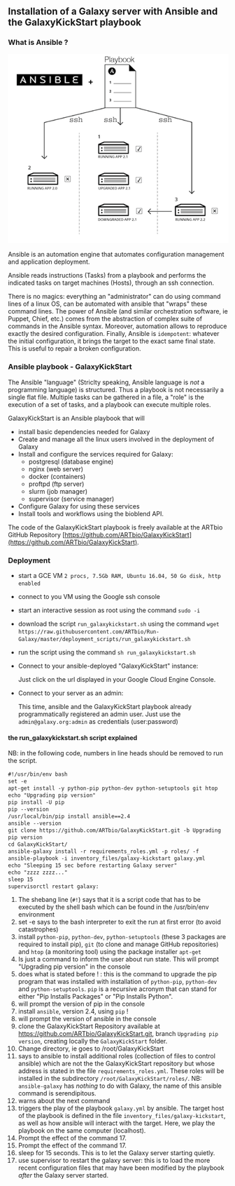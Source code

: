 ## Installation of a Galaxy server with Ansible and the GalaxyKickStart playbook

### What is Ansible ?

![Ansible](images/ansible.png)

Ansible is an automation engine that automates configuration management and application
deployment.

Ansible reads instructions (Tasks) from a playbook and performs the indicated tasks on
target machines (Hosts), through an ssh connection.

There is no magics: everything an "administrator" can do using command lines of a linux OS,
can be automated with ansible that "wraps" these command lines.
The power of Ansible (and similar orchestration software, ie Puppet, Chief, etc.) comes
from the abstraction of complex suite of commands in the Ansible syntax.
Moreover, automation allows to reproduce exactly the desired configuration.
Finally, Ansible is `idempotent`: whatever the initial configuration, it brings the target
to the exact same final state. This is useful to repair a broken configuration.

### Ansible playbook - GalaxyKickStart

The Ansible "language" (Striclty speaking, Ansible language is *not* a programming language)
is structured. Thus a playbook is not necessarily a single flat file. Multiple tasks can be gathered in a file, a "role" is the execution of a set of tasks, and a playbook can execute multiple roles.
 
GalaxyKickStart is an Ansible playbook that will

- install basic dependencies needed for Galaxy
- Create and manage all the linux users involved in the deployment of Galaxy
- Install and configure the services required for Galaxy:
  - postgresql (database engine)
  - nginx (web server)
  - docker (containers)
  - proftpd (ftp server)
  - slurm (job manager)
  - supervisor (service manager)
- Configure Galaxy for using these services
- Install tools and workflows using the bioblend API.

The code of the GalaxyKickStart playbook is freely available at the ARTbio GitHub
Repository [https://github.com/ARTbio/GalaxyKickStart](https://github.com/ARTbio/GalaxyKickStart).

### Deployment

- start a GCE VM `2 procs, 7.5Gb RAM, Ubuntu 16.04, 50 Go disk, http enabled`
- connect to you VM using the Google ssh console
- start an interactive session as root using the command `sudo -i`
- download the script `run_galaxykickstart.sh` using the command `wget https://raw.githubusercontent.com/ARTbio/Run-Galaxy/master/deployment_scripts/run_galaxykickstart.sh`
- run the script using the command `sh run_galaxykickstart.sh`
- Connect to your ansible-deployed "GalaxyKickStart" instance:
    
    Just click on the url displayed in your Google Cloud Engine Console.
    
- Connect to your server as an admin:

    This time, ansible and the GalaxyKickStart playbook already programmatically registered
    an admin user. Just use the `admin@galaxy.org:admin` as credentials (user:password)


#### the run_galaxykickstart.sh script explained

NB: in the following code, numbers in line heads should be removed to run the script.

```
#!/usr/bin/env bash
set -e
apt-get install -y python-pip python-dev python-setuptools git htop
echo "Upgrading pip version"
pip install -U pip
pip --version
/usr/local/bin/pip install ansible==2.4
ansible --version
git clone https://github.com/ARTbio/GalaxyKickStart.git -b Upgrading pip version
cd GalaxyKickStart/
ansible-galaxy install -r requirements_roles.yml -p roles/ -f
ansible-playbook -i inventory_files/galaxy-kickstart galaxy.yml
echo "Sleeping 15 sec before restarting Galaxy server"
echo "zzzz zzzz..."
sleep 15
supervisorctl restart galaxy:
```

1. The shebang line (`#!`) says that it is a script code that has to be executed
by the shell bash which can be found in the /usr/bin/env environment
2. set -e says to the bash interpreter to exit the run at first error (to avoid catastrophes)
3. install `python-pip`, `python-dev`, `python-setuptools` (these 3 packages are required to
install pip), `git` (to clone and manage GitHub repositories) and `htop` (a monitoring tool)
using the package installer `apt-get`
4. Is just a command to inform the user about run state. This will prompt
"Upgrading pip version" in the console
5. does what is stated before ! : this is the command to upgrade the pip program that was
installed with installation of `python-pip`, `python-dev` and `python-setuptools`.
`pip` is a recursive acronym that can stand for either "Pip Installs Packages" or
"Pip Installs Python".
6. will prompt the version of pip in the console
7. install `ansible`, version 2.4, using `pip` !
8. will prompt the version of ansible in the console
9. clone the GalaxyKickStart Repository available at https://github.com/ARTbio/GalaxyKickStart.git,
branch `Upgrading pip version`, creating locally the `GalaxyKickStart` folder.
10. Change directory, ie goes to /root/GalaxyKickStart
11. says to ansible to install additional roles (collection of files to control ansible)
which are not the the GalaxyKickStart repository but whose address is stated in the file
`requirements_roles.yml`. These roles will be installed in the subdirectory
`/root/GalaxyKickStart/roles/`. NB: `ansible-galaxy` has *nothing* to do with Galaxy,
the name of this ansible command is serendipitous.
12. warns about the next command
13. triggers the play of the playbook `galaxy.yml` by ansible. The target host of the playbook
is defined in the file `inventory_files/galaxy-kickstart`, as well as how ansible will interact with the target.
Here, we play the playbook on the same computer (localhost).
14. Prompt the effect of the command 17.
15. Prompt the effect of the command 17.
16. sleep for 15 seconds. This is to let the Galaxy server starting quietly.
17. use supervisor to restart the galaxy server: this is to load the more recent configuration
files that may have been modified by the playbook *after* the Galaxy server started.







